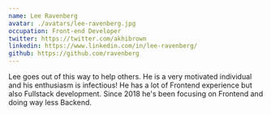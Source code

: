 ```yaml
---
name: Lee Ravenberg
avatar: ./avatars/lee-ravenberg.jpg
occupation: Front-end Developer
twitter: https://twitter.com/akhibrown
linkedin: https://www.linkedin.com/in/lee-ravenberg/
github: https://github.com/ravenberg
---
```


Lee goes out of this way to help others. He is a very motivated individual and his enthusiasm is infectious! He has a lot of Frontend experience but also Fullstack development. Since 2018 he's been focusing on Frontend and doing way less Backend.
